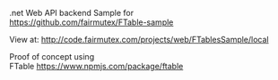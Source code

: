 .net Web API backend Sample for  
https://github.com/fairmutex/FTable-sample  

View at:
http://code.fairmutex.com/projects/web/FTablesSample/local

Proof of concept using  
FTable https://www.npmjs.com/package/ftable  




